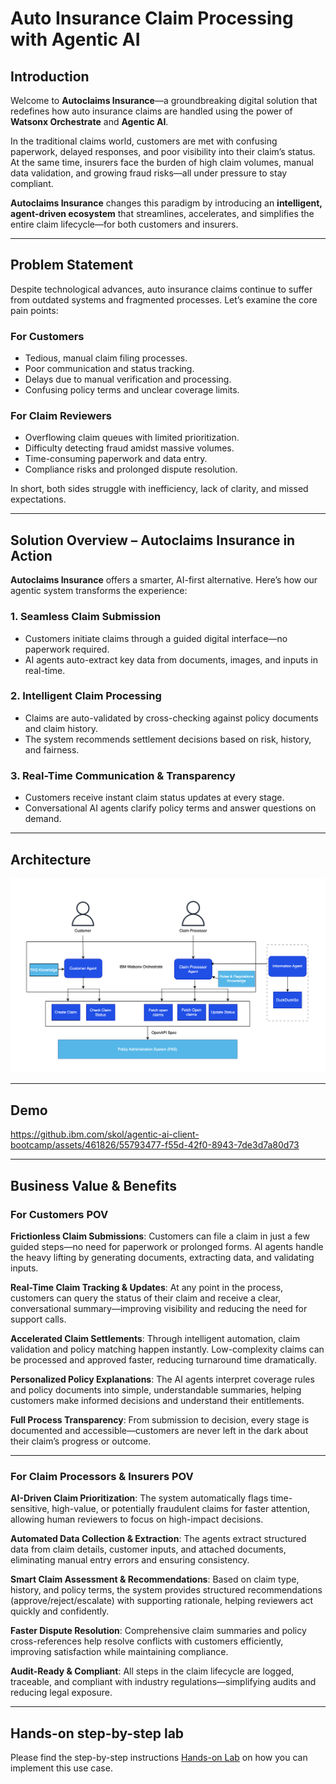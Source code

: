 # Auto Insurance Claim Processing with Agentic AI

## Introduction

Welcome to **Autoclaims Insurance**—a groundbreaking digital solution that redefines how auto insurance claims are handled using the power of **Watsonx Orchestrate** and **Agentic AI**.

In the traditional claims world, customers are met with confusing paperwork, delayed responses, and poor visibility into their claim’s status. At the same time, insurers face the burden of high claim volumes, manual data validation, and growing fraud risks—all under pressure to stay compliant.

**Autoclaims Insurance** changes this paradigm by introducing an **intelligent, agent-driven ecosystem** that streamlines, accelerates, and simplifies the entire claim lifecycle—for both customers and insurers.

---

## Problem Statement

Despite technological advances, auto insurance claims continue to suffer from outdated systems and fragmented processes. Let’s examine the core pain points:

### For Customers

* Tedious, manual claim filing processes.
* Poor communication and status tracking.
* Delays due to manual verification and processing.
* Confusing policy terms and unclear coverage limits.

### For Claim Reviewers

* Overflowing claim queues with limited prioritization.
* Difficulty detecting fraud amidst massive volumes.
* Time-consuming paperwork and data entry.
* Compliance risks and prolonged dispute resolution.

In short, both sides struggle with inefficiency, lack of clarity, and missed expectations.

---

## Solution Overview – Autoclaims Insurance in Action

**Autoclaims Insurance** offers a smarter, AI-first alternative. Here’s how our agentic system transforms the experience:

### 1. Seamless Claim Submission

* Customers initiate claims through a guided digital interface—no paperwork required.
* AI agents auto-extract key data from documents, images, and inputs in real-time.

### 2. Intelligent Claim Processing

* Claims are auto-validated by cross-checking against policy documents and claim history.
* The system recommends settlement decisions based on risk, history, and fairness.

### 3. Real-Time Communication & Transparency

* Customers receive instant claim status updates at every stage.
* Conversational AI agents clarify policy terms and answer questions on demand.

---

## Architecture

![Architecture](./assets/Insurance_Autoclaims_Architecture.png)

---

## Demo

https://github.ibm.com/skol/agentic-ai-client-bootcamp/assets/461826/55793477-f55d-42f0-8943-7de3d7a80d73

---

## **Business Value & Benefits**

### For Customers POV

**Frictionless Claim Submissions**: Customers can file a claim in just a few guided steps—no need for paperwork or prolonged forms. AI agents handle the heavy lifting by generating documents, extracting data, and validating inputs.

**Real-Time Claim Tracking & Updates**: At any point in the process, customers can query the status of their claim and receive a clear, conversational summary—improving visibility and reducing the need for support calls.

**Accelerated Claim Settlements**: Through intelligent automation, claim validation and policy matching happen instantly. Low-complexity claims can be processed and approved faster, reducing turnaround time dramatically.

**Personalized Policy Explanations**: The AI agents interpret coverage rules and policy documents into simple, understandable summaries, helping customers make informed decisions and understand their entitlements.

**Full Process Transparency**: From submission to decision, every stage is documented and accessible—customers are never left in the dark about their claim’s progress or outcome.

---

### For Claim Processors & Insurers POV

**AI-Driven Claim Prioritization**: The system automatically flags time-sensitive, high-value, or potentially fraudulent claims for faster attention, allowing human reviewers to focus on high-impact decisions.

**Automated Data Collection & Extraction**: The agents extract structured data from claim details, customer inputs, and attached documents, eliminating manual entry errors and ensuring consistency.

**Smart Claim Assessment & Recommendations**: Based on claim type, history, and policy terms, the system provides structured recommendations (approve/reject/escalate) with supporting rationale, helping reviewers act quickly and confidently.

**Faster Dispute Resolution**: Comprehensive claim summaries and policy cross-references help resolve conflicts with customers efficiently, improving satisfaction while maintaining compliance.

**Audit-Ready & Compliant**: All steps in the claim lifecycle are logged, traceable, and compliant with industry regulations—simplifying audits and reducing legal exposure.

---

## Hands-on step-by-step lab

Please find the step-by-step instructions [Hands-on Lab](/usecases/autoclaim-insurance/assets/hands_on_lab_autoclaim_insurance.md) on how you can implement this use case.
